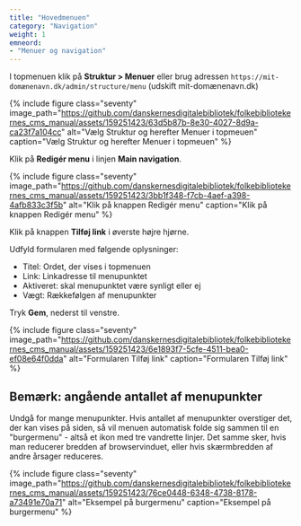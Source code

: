 ```yaml
---
title: "Hovedmenuen"
category: "Navigation"
weight: 1
emneord:
- "Menuer og navigation"
---
```

I topmenuen klik på **Struktur > Menuer** eller brug adressen `https://mit-domænenavn.dk/admin/structure/menu` (udskift mit-domænenavn.dk)

{% include figure class="seventy" image_path="https://github.com/danskernesdigitalebibliotek/folkebibliotekernes_cms_manual/assets/159251423/63d5b87b-8e30-4027-8d9a-ca23f7a104cc" alt="Vælg Struktur og herefter Menuer i topmeuen" caption="Vælg Struktur og herefter Menuer i topmeuen" %}

Klik på **Redigér menu** i linjen **Main navigation**.

{% include figure class="seventy" image_path="https://github.com/danskernesdigitalebibliotek/folkebibliotekernes_cms_manual/assets/159251423/3bb1f348-f7cb-4aef-a398-4afb833c3f5b" alt="Klik på knappen Redigér menu" caption="Klik på knappen Redigér menu" %}

Klik på knappen **Tilføj link** i øverste højre hjørne.

Udfyld formularen med følgende oplysninger:
- Titel: Ordet, der vises i topmenuen
- Link: Linkadresse til menupunktet
- Aktiveret: skal menupunktet være synligt eller ej
- Vægt: Rækkefølgen af menupunkter

Tryk **Gem**, nederst til venstre.

{% include figure class="seventy" image_path="https://github.com/danskernesdigitalebibliotek/folkebibliotekernes_cms_manual/assets/159251423/6e1893f7-5cfe-4511-bea0-ef08e64f0dda" alt="Formularen Tilføj link" caption="Formularen Tilføj link" %}

## Bemærk: angående antallet af menupunkter

Undgå for mange menupunkter. Hvis antallet af menupunkter overstiger det, der kan vises på siden, så vil menuen automatisk folde sig sammen til en "burgermenu" - altså et ikon med tre vandrette linjer. Det samme sker, hvis man reducerer bredden af browservinduet, eller hvis skærmbredden af andre årsager reduceres.

{% include figure class="seventy" image_path="https://github.com/danskernesdigitalebibliotek/folkebibliotekernes_cms_manual/assets/159251423/76ce0448-6348-4738-8178-a73491e70a71" alt="Eksempel på burgermenu" caption="Eksempel på burgermenu" %}

